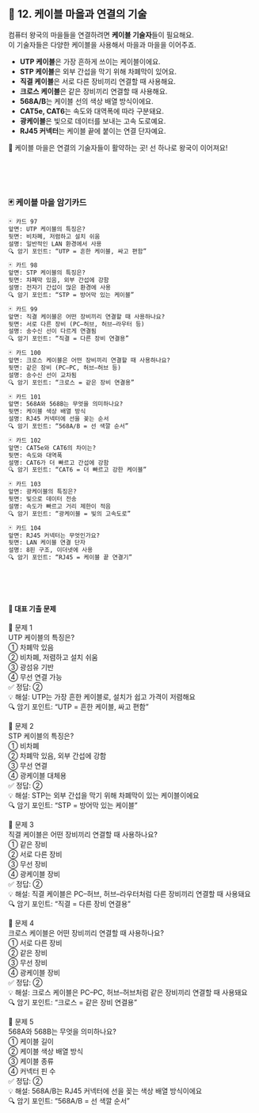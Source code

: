 


## 🔌 12. 케이블 마을과 연결의 기술

컴퓨터 왕국의 마을들을 연결하려면 **케이블 기술자**들이 필요해요.  
이 기술자들은 다양한 케이블을 사용해서 마을과 마을을 이어주죠.

- **UTP 케이블**은 가장 흔하게 쓰이는 케이블이에요.  
- **STP 케이블**은 외부 간섭을 막기 위해 차폐막이 있어요.  
- **직결 케이블**은 서로 다른 장비끼리 연결할 때 사용해요.  
- **크로스 케이블**은 같은 장비끼리 연결할 때 사용해요.  
- **568A/B**는 케이블 선의 색상 배열 방식이에요.  
- **CAT5e, CAT6**는 속도와 대역폭에 따라 구분돼요.  
- **광케이블**은 빛으로 데이터를 보내는 고속 도로예요.  
- **RJ45 커넥터**는 케이블 끝에 붙이는 연결 단자예요.

🧵 케이블 마을은 연결의 기술자들이 활약하는 곳! 선 하나로 왕국이 이어져요!


<br/><br/><br/>
 


### 🃏 케이블 마을 암기카드

```markdown
🃏 카드 97  
앞면: UTP 케이블의 특징은?  
뒷면: 비차폐, 저렴하고 설치 쉬움  
설명: 일반적인 LAN 환경에서 사용  
🔍 암기 포인트: “UTP = 흔한 케이블, 싸고 편함”

🃏 카드 98  
앞면: STP 케이블의 특징은?  
뒷면: 차폐막 있음, 외부 간섭에 강함  
설명: 전자기 간섭이 많은 환경에 사용  
🔍 암기 포인트: “STP = 방어막 있는 케이블”

🃏 카드 99  
앞면: 직결 케이블은 어떤 장비끼리 연결할 때 사용하나요?  
뒷면: 서로 다른 장비 (PC–허브, 허브–라우터 등)  
설명: 송수신 선이 다르게 연결됨  
🔍 암기 포인트: “직결 = 다른 장비 연결용”

🃏 카드 100  
앞면: 크로스 케이블은 어떤 장비끼리 연결할 때 사용하나요?  
뒷면: 같은 장비 (PC–PC, 허브–허브 등)  
설명: 송수신 선이 교차됨  
🔍 암기 포인트: “크로스 = 같은 장비 연결용”

🃏 카드 101  
앞면: 568A와 568B는 무엇을 의미하나요?  
뒷면: 케이블 색상 배열 방식  
설명: RJ45 커넥터에 선을 꽂는 순서  
🔍 암기 포인트: “568A/B = 선 색깔 순서”

🃏 카드 102  
앞면: CAT5e와 CAT6의 차이는?  
뒷면: 속도와 대역폭  
설명: CAT6가 더 빠르고 간섭에 강함  
🔍 암기 포인트: “CAT6 = 더 빠르고 강한 케이블”

🃏 카드 103  
앞면: 광케이블의 특징은?  
뒷면: 빛으로 데이터 전송  
설명: 속도가 빠르고 거리 제한이 적음  
🔍 암기 포인트: “광케이블 = 빛의 고속도로”

🃏 카드 104  
앞면: RJ45 커넥터는 무엇인가요?  
뒷면: LAN 케이블 연결 단자  
설명: 8핀 구조, 이더넷에 사용  
🔍 암기 포인트: “RJ45 = 케이블 끝 연결기”
```
<br/>
<br/>
<br/>


####  📘 대표 기출 문제  

🧪 문제 1  
UTP 케이블의 특징은?  
① 차폐막 있음  
② 비차폐, 저렴하고 설치 쉬움  
③ 광섬유 기반  
④ 무선 연결 가능  
✅ 정답: ②  
💡 해설: UTP는 가장 흔한 케이블로, 설치가 쉽고 가격이 저렴해요  
🔍 암기 포인트: “UTP = 흔한 케이블, 싸고 편함”

🧪 문제 2  
STP 케이블의 특징은?  
① 비차폐  
② 차폐막 있음, 외부 간섭에 강함  
③ 무선 연결  
④ 광케이블 대체용  
✅ 정답: ②  
💡 해설: STP는 외부 간섭을 막기 위해 차폐막이 있는 케이블이에요  
🔍 암기 포인트: “STP = 방어막 있는 케이블”

🧪 문제 3  
직결 케이블은 어떤 장비끼리 연결할 때 사용하나요?  
① 같은 장비  
② 서로 다른 장비  
③ 무선 장비  
④ 광케이블 장비  
✅ 정답: ②  
💡 해설: 직결 케이블은 PC–허브, 허브–라우터처럼 다른 장비끼리 연결할 때 사용돼요  
🔍 암기 포인트: “직결 = 다른 장비 연결용”

🧪 문제 4  
크로스 케이블은 어떤 장비끼리 연결할 때 사용하나요?  
① 서로 다른 장비  
② 같은 장비  
③ 무선 장비  
④ 광케이블 장비  
✅ 정답: ②  
💡 해설: 크로스 케이블은 PC–PC, 허브–허브처럼 같은 장비끼리 연결할 때 사용돼요  
🔍 암기 포인트: “크로스 = 같은 장비 연결용”

🧪 문제 5  
568A와 568B는 무엇을 의미하나요?  
① 케이블 길이  
② 케이블 색상 배열 방식  
③ 케이블 종류  
④ 커넥터 핀 수  
✅ 정답: ②  
💡 해설: 568A/B는 RJ45 커넥터에 선을 꽂는 색상 배열 방식이에요  
🔍 암기 포인트: “568A/B = 선 색깔 순서”



 